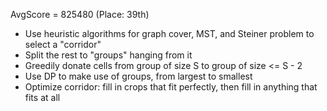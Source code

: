 ﻿AvgScore = 825480 (Place: 39th)

* Use heuristic algorithms for graph cover, MST, and Steiner problem to select a "corridor"
* Split the rest to "groups" hanging from it
* Greedily donate cells from group of size S to group of size <= S - 2
* Use DP to make use of groups, from largest to smallest
* Optimize corridor: fill in crops that fit perfectly, then fill in anything that fits at all

